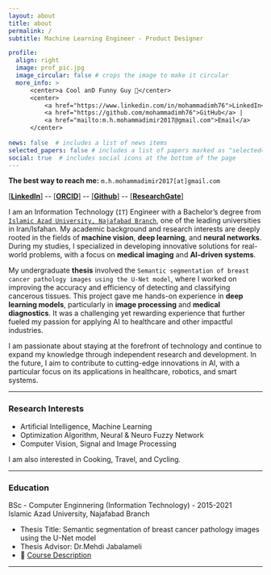 ```yaml
---
layout: about
title: about
permalink: /
subtitle: Machine Learning Engineer - Product Designer

profile:
  align: right
  image: prof_pic.jpg
  image_circular: false # crops the image to make it circular
  more_info: >
      <center>a Cool anD Funny Guy 🤪</center>
      <center>
          <a href="https://www.linkedin.com/in/mohammadimh76">LinkedIn</a> | 
          <a href="https://github.com/mohammadimh76">GitHub</a> |
          <a href="mailto:m.h.mohammadimir2017@gmail.com">Email</a>
      </center>
      
news: false  # includes a list of news items
selected_papers: false # includes a list of papers marked as "selected={true}"
social: true  # includes social icons at the bottom of the page
---
```


<b>The best way to reach me:</b> `m.h.mohammadimir2017[at]gmail.com`

[[<b>LinkedIn</b>]](https://www.linkedin.com/in/MohammadiMH76/) -- [[<b>ORCID</b>]](https://orcid.org/0000-0003-2741-7757) -- [[<b>Github</b>]](https://github.com/MohammadiMH76) -- [[<b>ResearchGate</b>]](https://www.researchgate.net/profile/Mohammad-Hossein-Mohammadi-5)

I am an Information Technology (`IT`) Engineer with a Bachelor’s degree from [`Islamic Azad University, Najafabad Branch`](https://iaun.iau.ir/en), one of the leading universities in Iran/Isfahan. My academic background and research interests are deeply rooted in the fields of <b>machine vision</b>, <b>deep learning</b>, and <b>neural networks</b>. During my studies, I specialized in developing innovative solutions for real-world problems, with a focus on <b>medical imaging</b> and <b>AI-driven systems</b>.

My undergraduate <b>thesis</b> involved the `Semantic segmentation of breast cancer pathology images using the U-Net model`, where I worked on improving the accuracy and efficiency of detecting and classifying cancerous tissues. This project gave me hands-on experience in <b>deep learning models</b>, particularly in <b>image processing</b> and <b>medical diagnostics</b>. It was a challenging yet rewarding experience that further fueled my passion for applying AI to healthcare and other impactful industries.

I am passionate about staying at the forefront of technology and continue to expand my knowledge through independent research and development. In the future, I aim to contribute to cutting-edge innovations in AI, with a particular focus on its applications in healthcare, robotics, and smart systems.

---

### Research Interests
- Artificial Intelligence, Machine Learning   
- Optimization Algorithm, Neural & Neuro Fuzzy Network
- Computer Vision, Signal and Image Processing

I am also interested in Cooking, Travel, and Cycling.

---

### Education
BSc - Computer Enginnering (Information Technology) - 2015-2021 <br>
Islamic Azad University, Najafabad Branch
- Thesis Title: Semantic segmentation of breast cancer pathology images using the U-Net model
- Thesis Advisor: Dr.Mehdi Jabalameli
- 📄 <a href="https://mohammadimh76.github.io/coursedescription/" target="_blank">Course Description</a>

---

